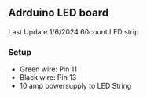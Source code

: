 ## Adrduino LED board

Last Update 1/6/2024
60count LED strip

### Setup
- Green wire: Pin 11
- Black wire: Pin 13
- 10 amp powersupply to LED String